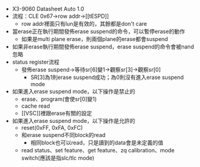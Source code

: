 - X3-9060 Datasheet Auto 1.0
- 流程：CLE 0x67->row addr->[[tESPD]]
	- row addr裡面只有lun是有效的，其餘都是don't care
- 當erase正在執行期間發佈erase suspend的命令，可以暫停erase的動作
	- 如果是multi plane erase，則兩個plane的erase都會suspend
- 如果非erase執行期間發佈erase suspend，erase suspend的命令會被nand忽略
- status register流程
	- 發佈erase suspend->等待sr[6]變1->觀察sr[3]->觀察sr[0]
		- SR[3]為1則erase suspend成功；為0則沒有進入erase suspend mode
- 如果進入erase suspend mode，以下操作是禁止的
	- erase、program(會使sr[0]變1)
	- cache read
	- [[VSC]]裡跟erase有關的設定
- 如果進入erase suspend mode，以下操作是允許的
	- reset(0xFF, 0xFA, 0xFC)
	- 和erase suspend不同block的read
		- 相同block也可以read，只是讀到的data會是未定義的值
	- read status、set feature、get feature、zq calibration、mode switch(應該是指slc/tlc mode)